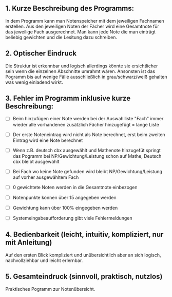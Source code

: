 ## 1.	Kurze Beschreibung des Programms:
In dem Programm kann man Notenspeicher mit dem jeweiligen Fachnamen erstellen. Aus den jeweiligen Noten der Fächer wird eine Gesamtnote für das jeweilige Fach ausgerechnet. Man kann jede Note die man einträgt beliebig gewichten und die Lesitung dazu schreiben.

## 2.	Optischer Eindruck
Die Struktur ist erkennbar und logisch allerdings könnte sie ersichtlicher sein wenn die einzelnen Abschnitte umrahmt wären. Ansonsten ist das Pogramm bis auf wenige Fälle ausschließlich in grau/schwarz/weiß gehalten was wenig einladend wirkt.

## 3.	Fehler im Programm inklusive kurze Beschreibung:
- [ ] Beim hinzufügen einer Note werden bei der Auswahlliste "Fach" immer wieder alle vorhandenen zusätzlich Fächer hinzugefügt = 
  lange Liste

- [ ] Der erste Noteneintrag wird nicht als Note berechnet, erst beim zweiten Eintrag wird eine Note berechnet

- [ ] Wenn z.B. deutsch cbx ausgewählt und Mathenote hinzugefüt springt das Pogramm bei NP/Gewichtung/Leistung schon auf Mathe, 
  Deutsch cbx bleibt ausgewählt

- [ ] Bei Fach wo keine Note gefunden wird bleibt NP/Gewichtung/Leistung auf vorher ausgewähltem Fach

- [ ] 0 gewichtete Noten werden in die Gesamtnote einbezogen

- [ ] Notenpunkte können über 15 angegeben werden

- [ ] Gewichtung kann über 100% eingegeben werden

- [ ] Systemeingabeaufforderung gibt viele Fehlermeldungen

## 4.	Bedienbarkeit (leicht, intuitiv, kompliziert, nur mit Anleitung)
Auf den ersten Blick kompliziert und unübersichtlich aber an sich logisch, nachvollziehbar und leicht erlernbar. 

## 5.	Gesamteindruck (sinnvoll, praktisch, nutzlos)
Praktisches Pogramm zur Notenübersicht.
